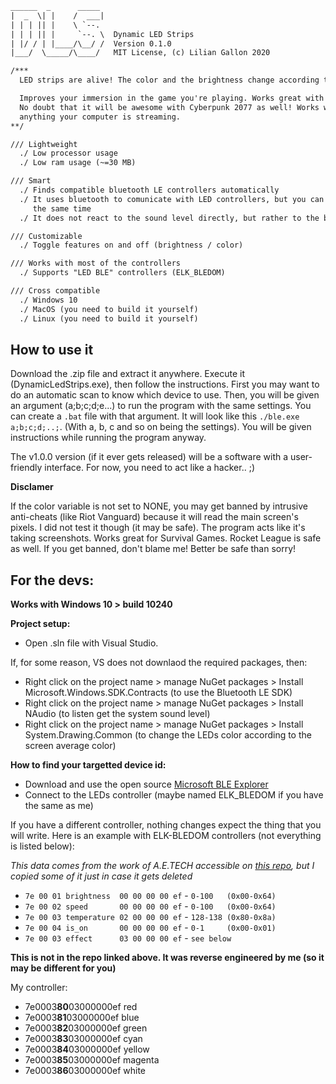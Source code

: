 ```txt
______  _      _____
|  _  \| |    /  ___|
| | | || |    \ `--.
| | | || |     `--. \  Dynamic LED Strips
| |/ / | |____/\__/ /  Version 0.1.0
|___/  \_____/\____/   MIT License, (c) Lilian Gallon 2020

/***
  LED strips are alive! The color and the brightness change according to the activity of your computer!

  Improves your immersion in the game you're playing. Works great with the new Assassin's Creed Valhalla.
  No doubt that it will be awesome with Cyberpunk 2077 as well! Works with movies, yutube videos and
  anything your computer is streaming.
**/

/// Lightweight
  ./ Low processor usage
  ./ Low ram usage (~=30 MB)

/// Smart
  ./ Finds compatible bluetooth LE controllers automatically
  ./ It uses bluetooth to comunicate with LED controllers, but you can still use your game controller at
	 the same time
  ./ It does not react to the sound level directly, but rather to the bass level.

/// Customizable
  ./ Toggle features on and off (brightness / color)

/// Works with most of the controllers
  ./ Supports "LED BLE" controllers (ELK_BLEDOM)

/// Cross compatible
  ./ Windows 10
  ./ MacOS (you need to build it yourself)
  ./ Linux (you need to build it yourself)
```

## How to use it

Download the .zip file and extract it anywhere. Execute it (DynamicLedStrips.exe), then follow the instructions. First you may want to do an automatic scan to know which device to use. Then, you will be given an argument (a;b;c;d;e...) to run the program with the same settings. You can create a `.bat` file with that argument. It will look like this `./ble.exe a;b;c;d;..;`. (With a, b, c and so on being the settings). You will be given instructions while running the program anyway.

The v1.0.0 version (if it ever gets released) will be a software with a user-friendly interface. For now, you need to act like a hacker.. ;)

**Disclamer**

If the color variable is not set to NONE, you may get banned by intrusive anti-cheats (like Riot Vanguard) because it will read the main screen's pixels. I did not test it though (it may be safe). The program acts like it's taking screenshots. Works great for Survival Games. Rocket League is safe as well. If you get banned, don't blame me! Better be safe than sorry!

## For the devs:

**Works with Windows 10 > build 10240**

**Project setup:**
- Open .sln file with Visual Studio.

If, for some reason, VS does not downlaod the required packages, then:
- Right click on the project name > manage NuGet packages > Install Microsoft.Windows.SDK.Contracts (to use the Bluetooth LE SDK)
- Right click on the project name > manage NuGet packages > Install NAudio (to listen get the system sound level)
- Right click on the project name > manage NuGet packages > Install System.Drawing.Common (to change the LEDs color according to the screen average color)

**How to find your targetted device id:**
- Download and use the open source [Microsoft BLE Explorer](https://www.microsoft.com/en-us/p/bluetooth-le-explorer/9n0ztkf1qd98?activetab=pivot:overviewtab)
- Connect to the LEDs controller (maybe named ELK_BLEDOM  if you have the same as me)

If you have a different controller, nothing changes expect the thing that you will write. Here is an example with ELK-BLEDOM controllers (not everything is listed below):

*This data comes from the work of A.E.TECH accessible on [this repo](https://github.com/arduino12/ble_rgb_led_strip_controller), but I copied some of it just in case it gets deleted*

- `7e 00 01 brightness  00 00 00 00 ef` - `0-100   (0x00-0x64)`
- `7e 00 02 speed       00 00 00 00 ef` - `0-100   (0x00-0x64)`
- `7e 00 03 temperature 02 00 00 00 ef` - `128-138 (0x80-0x8a)`
- `7e 00 04 is_on       00 00 00 00 ef` - `0-1     (0x00-0x01)`
- `7e 00 03 effect      03 00 00 00 ef` - `see below`

**This is not in the repo linked above. It was reverse engineered by me (so it may be different for you)**

My controller:
- 7e0003**80**03000000ef red
- 7e0003**81**03000000ef blue
- 7e0003**82**03000000ef green
- 7e0003**83**03000000ef cyan
- 7e0003**84**03000000ef yellow
- 7e0003**85**03000000ef magenta
- 7e0003**86**03000000ef white
